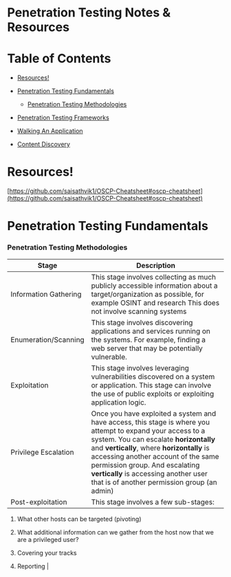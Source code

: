 # Penetration Testing Notes & Resources

# Table of Contents

- [Resources!](https://github.com/Jspl0it/Notion-MD-test/blob/main/README.md#resources)

- [Penetration Testing Fundamentals](https://github.com/Jspl0it/Notion-MD-test#penetration-testing-fundamentals)

	- [Penetration Testing Methodologies](https://github.com/Jspl0it/Notion-MD-test#penetration-testing-methodologies)

- [Penetration Testing Frameworks](Penetration%20Testing%20Frameworks%205a38e02132cf4031b69887043c6bfd12.md)

- [Walking An Application](Walking%20An%20Application%205d62967c31384fe2a6df8b40f2b707c0.md)

- [Content Discovery](Content%20Discovery%203ac5c1f37a2042fea87a520540fe9ba6.md)





# Resources!

[https://github.com/saisathvik1/OSCP-Cheatsheet#oscp-cheatsheet](https://github.com/saisathvik1/OSCP-Cheatsheet#oscp-cheatsheet)




# Penetration Testing Fundamentals

### **Penetration Testing Methodologies**

| Stage | Description |
| --- | --- |
| Information Gathering | This stage involves collecting as much publicly accessible information about a target/organization as possible, for example OSINT and research This does not involve scanning systems |
| Enumeration/Scanning | This stage involves discovering applications and services running on the systems. For example, finding a web server that may be potentially vulnerable. |
| Exploitation | This stage involves leveraging vulnerabilities discovered on a system or application. This stage can involve the use of public exploits or exploiting application logic. |
| Privilege Escalation | Once you have exploited a system and have access, this stage is where you attempt to expand your access to a system. You can escalate **horizontally** and **vertically**, where **horizontally** is accessing another account of the same permission group. And escalating **vertically** is accessing another user that is of another permission group (an admin) |
| Post-exploitation | This stage involves a few sub-stages:

1. What other hosts can be targeted
			(pivoting)

2. What additional information can we gather
			from the host now that we are a privileged user?

3. Covering your tracks

4. Reporting |

